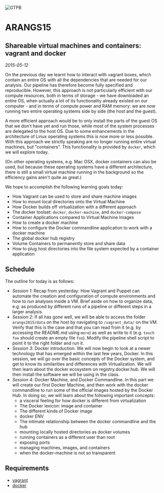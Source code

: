 ![GTPB](http://gtpb.igc.gulbenkian.pt/bicourses/images/GTPB2015logo.png "GTPB")

ARANGS15
========
Shareable virtual machines and containers: vagrant and docker
-------------------------------------------------------------
*2015-05-12*

On the previous day we learnt how to interact with vagrant boxes, which contain an entire
OS with all the dependencies that are needed for our analysis. Our pipeline has therefore
become fully specified and reproducible. However, this approach is not particularly
efficient with our compute resources, both in terms of storage - we have downloaded an
entire OS, when actually a lot of its functionality already existed on our computer - and
in terms of compute power and RAM memory: we are now running two entire operating systems
side by side (the host and the guest).

A more efficient approach would be to only install the parts of the guest OS that we don't
have yet and run those, while most of the system processes are delegated to the host OS.
Due to some enhancements in the architecture of Linux operating systems this is now more
or less possible. With this approach we strictly speaking are no longer running entire
virtual machines, but "containers". This functionality is provided by `docker`, which we
will explore today.

(On other operating systems, e.g. Mac OSX, docker containers can also be used, but because
these operating systems have a different architecture, there is still a small virtual
machine running in the background so the efficiency gains aren't quite as great.)

We hope to accomplish the following learning goals today:

- How Vagrant can be used to store and share machine images
- How to mount local directories onto the Virtual Machine
- How Docker builds off virtualization with a different approach
- The docker toolset: `docker`, `docker-machine`, and `docker-compose`
- Container Applications compared to Virtual Machine Images
- How to create a docker machine
- How to configure the Docker commandline application to work with a docker machine
- The global docker hub registry
- Volume Containers to permanently store and share data
- How to plug host directories into the file system expected by a container application

Schedule
--------

The outline for today is as follows:

- _Session 1_: Recap from yesterday: How Vagrant and Puppet can automate the creation and
configuration of compute environments and how to run analyses inside a VM. Brief
aside on how to organize data, e.g. as produced by different runs of a pipeline or
different steps in a larger analysis.
- _Session 2_: If all has gone well, we will be able to access the folder
`arangs2015/data` on the host by navigating to `/vagrant_data/` on the VM. Verify that
this is the case and that you can read from it (e.g. by accessing the README.md using
`more`) as well as write to it (e.g. `touch foo` should create an empty file `foo`).
Modify the pipeline shell script to point it to the right folder and run it.
- _Session 3_: Docker introduction. We will now begin to look at a newer technology that has emerged within the last few years, Docker.  In this session,
we will go over the basic concepts of the Docker system, and get to know its
similarities and differences with Virtualization.  We will then learn about the docker ecosystem on registry.docker.hub. We will then install the
software we will be using in the class.
- _Session 4_: Docker Machine, and Docker Commandline.  In this part we will
create our first Docker Machine, and then work with the docker commandline to
run some of the official images hosted by the Docker Hub.  In doing so, we will learn about the following important concepts:
  - a visceral feeling for how docker is different from virtualization
  - The Docker lexicon: image and container
  - The different kinds of Docker image
  - docker ENV
  - The intimate relationship between the docker commandline and the hub
  - mounting locally hosted directories as docker volumes
  - running containers as a different user than root
  - exposing ports
  - managing machines, images, and containers
  - when the docker-machine is not so transparent

Requirements
------------

* [vagrant](https://www.vagrantup.com/downloads.html)
* [docker](https://docs.docker.com/machine/#installation)
